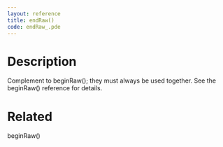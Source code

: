 ```yaml
---
layout: reference
title: endRaw()
code: endRaw_.pde
---
```


# Description

Complement to beginRaw(); they must always be used together. See the beginRaw() reference for details.

# Related

beginRaw()

